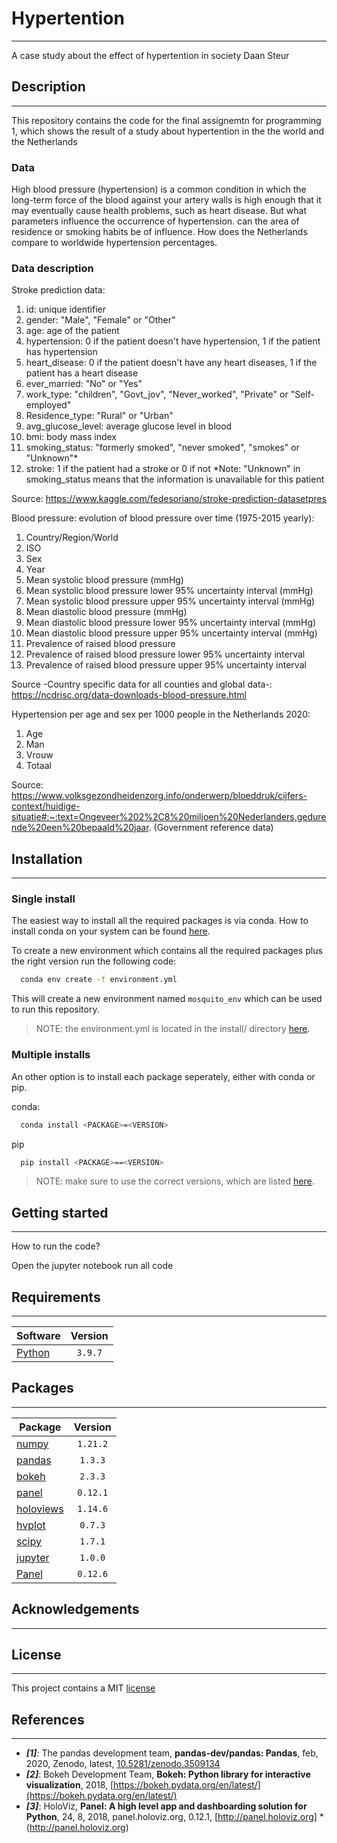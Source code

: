 # Hypertention
* * *
A case study about the effect of hypertention in society Daan Steur

## Description
* * *
This repository contains the code for the final assignemtn for programming 1, which shows the result of a study about hypertention in the the world and the Netherlands

### Data
High blood pressure (hypertension) is a common condition in which the long-term force of the blood against your artery walls is high enough that it may eventually cause health problems, such as heart disease. But what parameters influence the occurrence of hypertension. can the area of residence or smoking habits be of influence. How does the Netherlands compare to worldwide hypertension percentages. 


### Data description


Stroke prediction data:
1) id: unique identifier
2) gender: "Male", "Female" or "Other"
3) age: age of the patient
4) hypertension: 0 if the patient doesn't have hypertension, 1 if the patient has hypertension
5) heart_disease: 0 if the patient doesn't have any heart diseases, 1 if the patient has a heart disease
6) ever_married: "No" or "Yes"
7) work_type: "children", "Govt_jov", "Never_worked", "Private" or "Self-employed"
8) Residence_type: "Rural" or "Urban"
9) avg_glucose_level: average glucose level in blood
10) bmi: body mass index
11) smoking_status: "formerly smoked", "never smoked", "smokes" or "Unknown"*
12) stroke: 1 if the patient had a stroke or 0 if not
*Note: "Unknown" in smoking_status means that the information is unavailable for this patient

Source: https://www.kaggle.com/fedesoriano/stroke-prediction-datasetpres

Blood pressure: evolution of blood pressure over time (1975-2015 yearly):
1) Country/Region/World
2) ISO
3) Sex
4) Year
5) Mean systolic blood pressure (mmHg)
6) Mean systolic blood pressure lower 95% uncertainty interval (mmHg)
7) Mean systolic blood pressure upper 95% uncertainty interval (mmHg)
8) Mean diastolic blood pressure (mmHg)
9) Mean diastolic blood pressure lower 95% uncertainty interval (mmHg)
10) Mean diastolic blood pressure upper 95% uncertainty interval (mmHg)
11) Prevalence of raised blood pressure
12) Prevalence of raised blood pressure lower 95% uncertainty interval
13) Prevalence of raised blood pressure upper 95% uncertainty interval

Source -Country specific data for all counties and global data-: https://ncdrisc.org/data-downloads-blood-pressure.html

Hypertension per age and sex per 1000 people in the Netherlands 2020:
1) Age
2) Man
3) Vrouw
4) Totaal

Source: https://www.volksgezondheidenzorg.info/onderwerp/bloeddruk/cijfers-context/huidige-situatie#:~:text=Ongeveer%202%2C8%20miljoen%20Nederlanders,gedurende%20een%20bepaald%20jaar. (Government reference data)


## Installation
* * *

### Single install
The easiest way to install all the required packages is via conda. How to install conda on your system can be found [here](https://docs.anaconda.com/anaconda/install/index.html).

To create a new environment which contains all the required packages plus the right version run the following code:

```bash
  conda env create -f environment.yml
```

This will create a new environment named `mosquito_env` which can be used to run this repository.

> NOTE: the environment.yml is located in the install/ directory [here](install/environment.yml).

### Multiple installs
An other option is to install each package seperately, either with conda or pip.

conda:
```bash
  conda install <PACKAGE>=<VERSION>
```

pip
```bash
  pip install <PACKAGE>==<VERSION>
```

> NOTE: make sure to use the correct versions, which are listed [here](#packages).

## Getting started
* * *
How to run the code?

Open the jupyter notebook
run all code


## Requirements
* * *
| Software                          | Version  |
| --------------------------------- | :------: |
| [Python](https://www.python.org/) | `3.9.7`  |    


## Packages
* * *
| Package                                | Version  |
| ---------------------------------------| :------: |
| [numpy](https://numpy.org/)            | `1.21.2` |
| [pandas](https://pandas.pydata.org/)   | `1.3.3`  |
| [bokeh](https://bokeh.org/)            | `2.3.3`  |
| [panel](https://panel.holoviz.org/)    | `0.12.1` |
| [holoviews](https://holoviews.org/)    | `1.14.6` |
| [hvplot](https://hvplot.holoviz.org/)  | `0.7.3`  |
| [scipy](https://scipy.org/)            | `1.7.1`  |
| [jupyter](https://jupyter.org/)        | `1.0.0`  |
| [Panel](http://https://panel.org/)     |`0.12.6`  |


## Acknowledgements
* * *



## License
* * * 
This project contains a MIT [license](./LICENSE.md)


## References
* * *

* ***[1]***: The pandas development team, **pandas-dev/pandas: Pandas**, feb, 2020, Zenodo, latest, [10.5281/zenodo.3509134](https://doi.org/10.5281/zenodo.3509134)
* ***[2]***: Bokeh Development Team, **Bokeh: Python library for interactive visualization**, 2018, [https://bokeh.pydata.org/en/latest/](https://bokeh.pydata.org/en/latest/)
* ***[3]***: HoloViz, **Panel: A high level app and dashboarding solution for Python**, 24, 8, 2018, panel.holoviz.org, 0.12.1, [http://panel.holoviz.org]
*(http://panel.holoviz.org) 

